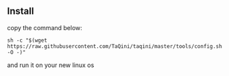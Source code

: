 ## Install
copy the command below:
```
sh -c "$(wget https://raw.githubusercontent.com/TaQini/taqini/master/tools/config.sh -O -)"
```
and run it on your new linux os
